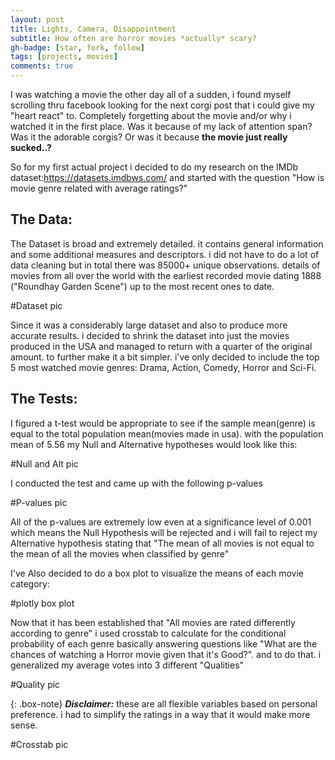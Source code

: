 ```yaml
---
layout: post
title: Lights, Camera, Disappointment
subtitle: How often are horror movies *actually* scary?
gh-badge: [star, fork, follow]
tags: [projects, movies]
comments: true
---
```


I was watching a movie the other day all of a sudden, i found myself scrolling thru facebook looking for the next corgi post that i could give my "heart react" to. Completely forgetting about the movie and/or why i watched it in the first place. Was it because of my lack of attention span? Was it the adorable corgis? Or was it because **the movie just really sucked..?**

So for my first actual project i decided to do my research on the IMDb dataset:https://datasets.imdbws.com/ and started with the question "How is movie genre related with average ratings?"

## The Data:

The Dataset is broad and extremely detailed. it contains general information and some additional measures and descriptors. i did not have to do a lot of data cleaning but in total there was 85000+ unique observations. details of movies from all over the world with the earliest recorded movie dating 1888 ("Roundhay Garden Scene") up to the most recent ones to date.

#Dataset pic

Since it was a considerably large dataset and also to produce more accurate results. i decided to shrink the dataset into just the movies produced in the USA and managed to return with a quarter of the original amount. to further make it a bit simpler. i've only decided to include the top 5 most watched movie genres: Drama, Action, Comedy, Horror and Sci-Fi.

## The Tests:

I figured a t-test would be appropriate to see if the sample mean(genre) is equal to the total population mean(movies made in usa). with the population mean of 5.56 my Null and Alternative hypotheses would look like this:

#Null and Alt pic

I conducted the test and came up with the following p-values

#P-values pic

All of the p-values are extremely low even at a significance level of 0.001 which means the Null Hypothesis will be rejected and i will fail to reject my Alternative hypothesis stating that "The mean of all movies is not equal to the mean of all the movies when classified by genre"

I've Also decided to do a box plot to visualize the means of each movie category:

#plotly box plot

Now that it has been established that "All movies are rated differently according to genre" i used crosstab to calculate for the conditional probability of each genre basically answering questions like "What are the chances of watching a Horror movie given that it's Good?". and to do that. i generalized my average votes into 3 different "Qualities"

#Quality pic

{: .box-note}
***Disclaimer:*** these are all flexible variables based on personal preference. i had to simplify the ratings in a way that it would make more sense.

#Crosstab pic



